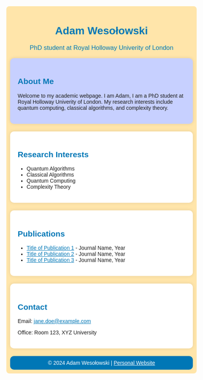 <!-- README.md -->

<div style="background-color: #FFE5AA; padding: 10px; border-radius: 8px; font-family: Arial, sans-serif;">

<h1 align="center" style="color: #0077b6;">Adam Wesołowski</h1>
<p align="center" style="color: #0077b6; font-size: 1.2em;">
    PhD student at Royal Holloway Univerity of London
</p>

<div style="background-color: #C7D0FF; padding: 20px; border-radius: 10px; box-shadow: 0 0 10px rgba(0, 0, 0, 0.1);">
    <h2 style="color: #0077b6;">About Me</h2>
    <p>
        Welcome to my academic webpage. I am Adam, I am a PhD student at Royal Holloway Univerity of London.
        My research interests include quantum computing, classical algorithms, and complexity theory.
    </p>
</div>

<div style="background-color: white; padding: 20px; border-radius: 10px; box-shadow: 0 0 10px rgba(0, 0, 0, 0.1); margin-top: 20px;">
    <h2 style="color: #0077b6;">Research Interests</h2>
    <ul>
        <li>Quantum Algorithms</li>
        <li>Classical Algorithms</li>
        <li>Quantum Computing</li>
        <li>Complexity Theory</li>
    </ul>
</div>

<div style="background-color: white; padding: 20px; border-radius: 10px; box-shadow: 0 0 10px rgba(0, 0, 0, 0.1); margin-top: 20px;">
    <h2 style="color: #0077b6;">Publications</h2>
    <ul>
        <li><a href="#" style="color: #0077b6;">Title of Publication 1</a> - Journal Name, Year</li>
        <li><a href="#" style="color: #0077b6;">Title of Publication 2</a> - Journal Name, Year</li>
        <li><a href="#" style="color: #0077b6;">Title of Publication 3</a> - Journal Name, Year</li>
    </ul>
</div>

<div style="background-color: white; padding: 20px; border-radius: 10px; box-shadow: 0 0 10px rgba(0, 0, 0, 0.1); margin-top: 20px;">
    <h2 style="color: #0077b6;">Contact</h2>
    <p>Email: <a href="mailto:jane.doe@example.com" style="color: #0077b6;">jane.doe@example.com</a></p>
    <p>Office: Room 123, XYZ University</p>
</div>

<footer style="text-align: center; padding: 10px 0; background-color: #0077b6; color: white; border-radius: 10px; margin-top: 20px;">
    &copy; 2024 Adam Wesołowski | <a href="https://www.example.com" style="color: white;">Personal Website</a>
</footer>

</div>



